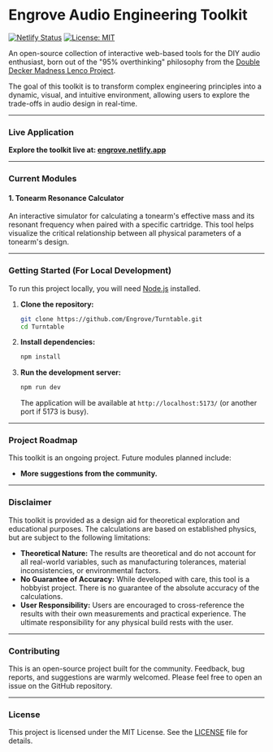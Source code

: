 # Engrove Audio Engineering Toolkit

[![Netlify Status](https://api.netlify.com/api/v1/badges/b4bbaf12-a4ea-49d6-956a-cd12fe736618/deploy-status)](https://app.netlify.com/sites/engrove/deploys)
[![License: MIT](https://img.shields.io/badge/License-MIT-blue.svg)](https://opensource.org/licenses/MIT)

An open-source collection of interactive web-based tools for the DIY audio enthusiast, born out of the "95% overthinking" philosophy from the [Double Decker Madness Lenco Project](https://www.lencoheaven.net/forum/index.php?topic=45949.0).

The goal of this toolkit is to transform complex engineering principles into a dynamic, visual, and intuitive environment, allowing users to explore the trade-offs in audio design in real-time.

---

### **Live Application**

**Explore the toolkit live at: [engrove.netlify.app](https://engrove.netlify.app/)**

---

### **Current Modules**

#### 1. Tonearm Resonance Calculator
An interactive simulator for calculating a tonearm's effective mass and its resonant frequency when paired with a specific cartridge. This tool helps visualize the critical relationship between all physical parameters of a tonearm's design.

---

### **Getting Started (For Local Development)**

To run this project locally, you will need [Node.js](https://nodejs.org/) installed.

1.  **Clone the repository:**
    ```bash
    git clone https://github.com/Engrove/Turntable.git
    cd Turntable
    ```

2.  **Install dependencies:**
    ```bash
    npm install
    ```

3.  **Run the development server:**
    ```bash
    npm run dev
    ```
    The application will be available at `http://localhost:5173/` (or another port if 5173 is busy).

---

### **Project Roadmap**

This toolkit is an ongoing project. Future modules planned include:
-   **More suggestions from the community.**

---

### **Disclaimer**

This toolkit is provided as a design aid for theoretical exploration and educational purposes. The calculations are based on established physics, but are subject to the following limitations:
-   **Theoretical Nature:** The results are theoretical and do not account for all real-world variables, such as manufacturing tolerances, material inconsistencies, or environmental factors.
-   **No Guarantee of Accuracy:** While developed with care, this tool is a hobbyist project. There is no guarantee of the absolute accuracy of the calculations.
-   **User Responsibility:** Users are encouraged to cross-reference the results with their own measurements and practical experience. The ultimate responsibility for any physical build rests with the user.

---
### **Contributing**

This is an open-source project built for the community. Feedback, bug reports, and suggestions are warmly welcomed. Please feel free to open an issue on the GitHub repository.

---

### **License**

This project is licensed under the MIT License. See the [LICENSE](LICENSE) file for details.
